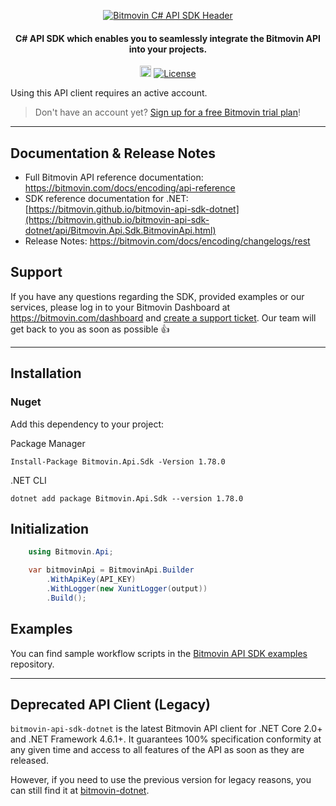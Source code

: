 <p align="center">
  <a href="https://www.bitmovin.com">
    <img alt="Bitmovin C# API SDK Header" src="https://cdn.bitmovin.com/frontend/encoding/openapi-clients/readme-headers/ReadmeHeader_C%23.png" >
  </a>

  <h4 align="center">
    C# API SDK which enables you to seamlessly integrate the Bitmovin API into your projects.
  </h4>

  <p align="center">
    <a href="https://badge.fury.io/nu/Bitmovin.Api.Sdk"><img src="https://badge.fury.io/nu/Bitmovin.Api.Sdk.svg" alt="NuGet version" height="18"></a>
    <a href="LICENSE"><img src="https://img.shields.io/badge/License-MIT-yellow.svg" alt="License"></img></a>
  </p>
</p>

Using this API client requires an active account.

> Don't have an account yet? [Sign up for a free Bitmovin trial plan](https://dashboard.bitmovin.com/signup)!

---

## Documentation & Release Notes
+ Full Bitmovin API reference documentation: https://bitmovin.com/docs/encoding/api-reference
+ SDK reference documentation for .NET: [https://bitmovin.github.io/bitmovin-api-sdk-dotnet](https://bitmovin.github.io/bitmovin-api-sdk-dotnet/api/Bitmovin.Api.Sdk.BitmovinApi.html)
+ Release Notes: https://bitmovin.com/docs/encoding/changelogs/rest

## Support
If you have any questions regarding the SDK, provided examples or our services, please log in to your Bitmovin Dashboard at https://bitmovin.com/dashboard and [create a support ticket](https://bitmovin.com/dashboard/support/cases/create?tab=encoding). Our team will get back to you as soon as possible :+1:

---
## Installation

### Nuget

Add this dependency to your project:

Package Manager
```shell
Install-Package Bitmovin.Api.Sdk -Version 1.78.0
```

.NET CLI

```shell
dotnet add package Bitmovin.Api.Sdk --version 1.78.0
```

## Initialization

```csharp
    using Bitmovin.Api;

    var bitmovinApi = BitmovinApi.Builder
        .WithApiKey(API_KEY)
        .WithLogger(new XunitLogger(output))
        .Build();  
```

## Examples
You can find sample workflow scripts in the [Bitmovin API SDK examples](https://github.com/bitmovin/bitmovin-api-sdk-examples) repository.

---

## Deprecated API Client (Legacy)

`bitmovin-api-sdk-dotnet` is the latest Bitmovin API client for .NET Core 2.0+ and .NET Framework 4.6.1+. It guarantees 100% specification conformity at any given time and access to all features of the API as soon as they are released. 

However, if you need to use the previous version for legacy reasons, you can still find it at [bitmovin-dotnet](https://github.com/bitmovin/bitmovin-dotnet).
